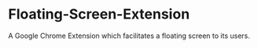 # Floating-Screen-Extension
A Google Chrome Extension which facilitates a floating screen to its users.
